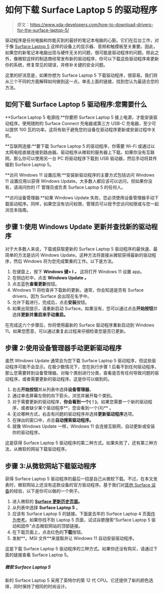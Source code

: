 # 如何下载 Surface Laptop 5 的驱动程序

> 原文：<https://www.xda-developers.com/how-to-download-drivers-for-the-surface-laptop-5/>

驱动程序是任何电脑和你能买到的最好的笔记本电脑的心脏。它们在后台工作，对于像 [Surface Laptop 5](https://www.xda-developers.com/surface-laptop-5/) 这样的设备上的显示器、音频和触摸板至关重要。因此，如果您的新笔记本电脑出现与硬件无关的问题，很可能是驱动程序的问题。除此之外，像微软这样的制造商经常发布新的驱动程序，你可以下载这些驱动程序来更新你的系统，修复常见的错误，并修补关键的安全问题。

这里的好消息是，如果你想为 Surface Laptop 5 下载驱动程序，很容易。我们将从三个不同的方面解释如何做到这一点。单击上面的链接，找到您认为最适合您的方法。

## 如何下载 Surface Laptop 5 驱动程序:您需要什么

**Surface Laptop 5 电源线:**你要把 Surface Laptop 5 接上电源，才能安装驱动程序。使用随附的 Surface Connect 充电器或第三方 USB-C 充电器，至少可以提供 100 瓦的功率。这将有助于避免您的设备在驱动程序更新或安装过程中关机。

**互联网连接:**要下载 Surface Laptop 5 的驱动程序，你需要 Wi-Fi 或通过以太网电缆直接连接到路由器。驱动程序从微软的服务器上下载。如果你没有互联网，那么你可以使用另一台 PC 将驱动程序下载到 USB 驱动器，然后手动将其传输到 Surface Laptop 5。

**访问 Windows 11 设置应用:**安装新驱动程序的主要方式包括访问 Windows 11 设置应用以获得 Windows Update。大多数人都应该可以访问，但如果你没有，请询问你的 IT 管理员或负责 Surface Laptop 5 的任何人。

**访问设备管理器:**如果 Windows Update 失败，您必须使用设备管理器手动下载驱动程序。同样，如果您没有访问权限，管理员可以授予您访问权限或与您一起浏览本指南。

## 步骤 1:使用 Windows Update 更新并查找新的驱动程序

对于大多数人来说，下载或获取更新的 Surface Laptop 5 驱动程序的最快速、最简单的方法是访问 Windows Update。这种方法将直接从微软获得最新的驱动程序，然后 Windows 将为您完成繁重的工作。以下是方法。

1.  在键盘上，按下 **Windows 键+ I *。*** 这将打开 Windows 11 设置 app。
2.  在侧边栏中，点击 **Windows Update *。***
3.  点击蓝色**查看更新**按钮。
4.  Windows 11 将检查并下载新的更新。通常，你会知道是否有 Surface drivers，因为 Surface 会出现在名字中。
5.  允许下载进行，完成后，点击**安装**按钮。
6.  如果出现提示，请重新启动 Surface。如果没有，您可以通过点击**开始按钮**并选择**更新并重启来手动重启。**

在完成这六个步骤后，你将使用最新的 Surface 驱动程序重新启动到 Windows 11。如果您愿意，可以通过重复此过程来仔细检查您是否已更新。

## 步骤 2:使用设备管理器手动更新驱动程序

虽然 Windows Update 通常会为您下载 Surface Laptop 5 驱动程序，但这些驱动程序可能不会显示。在极少数情况下，您在执行步骤 1 后看不到任何驱动程序，那么您需要转到设备管理器。对每个类别进行分类，查看是否有任何导致问题的驱动程序，或者需要更新的驱动程序。这是你可以做到的。

1.  右击**开始按钮**并从列表中选择**设备管理器**。
2.  通过单击屏幕左侧的向下箭头，浏览并展开每个类别。
3.  对于需要更新的驱动程序，**你会看到一个(！)**。如果您需要一个新的驱动程序，或者缺少某个驱动程序**，您会看到一个(X)** 。
4.  无论哪种方式，右击有问题的驱动程序并选择**更新驱动程序**选项。
5.  在弹出的窗口中，点击**自动搜索驱动程序。**
6.  就像 Windows Update 一样，Windows 11 会连接互联网，自动更新或安装你的驱动程序。

这是获得 Surface Laptop 5 驱动程序的第二种方式。如果失败了，还有第三种方法，从微软的网站下载驱动程序。

## 步骤 3:从微软网站下载驱动程序

获得 Surface Laptop 5 驱动程序的最后一招是自己从微软下载。不过，在本文发表时，微软网站上还没有这款设备的官方驱动程序。基于我们对[其他 Surface 设备](https://www.xda-developers.com/best-microsoft-surface-pcs/)的经验，以下是你可以做的一个例子。

1.  进入微软的 **[Surface 更新历史页面](https://support.microsoft.com/en-us/surface/surface-update-history-6036fff5-edec-c8ec-9796-a5633aac9488)。**
2.  从列表中选择 **Surface Laptop 5** 。
3.  应该有 Surface Laptop 5 的链接。下面是去年的 Surface Laptop 4 页面[作为参考](https://www.microsoft.com/en-us/download/details.aspx?id=102924)。如果你找不到 Laptop 5 页面，试试谷歌搜索“Surface Laptop 5 驱动和固件”点击微软网站的顶部链接。
4.  在下载页面上，点击红色的**下载**按钮。
5.  发射**。MSI 文件**来提取并让 Windows 11 自动安装驱动程序。

这是下载 Surface Laptop 5 驱动程序的三种方式。如果你还没有购买，请通过下面的链接查看 Surface Laptop 5。

##### 微软 Surface Laptop 5

新的 Surface Laptop 5 采用了英特尔的第 12 代 CPU。它还提供了新的颜色选择，同时保持了相同的时尚设计。